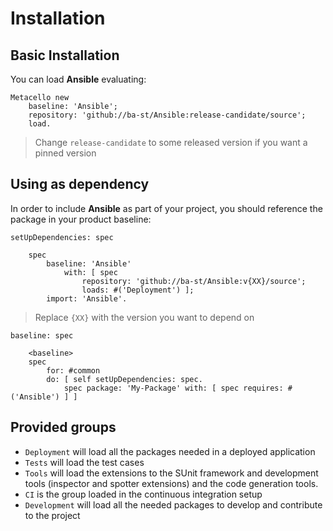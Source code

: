 # Installation

## Basic Installation

You can load **Ansible** evaluating:
```smalltalk
Metacello new
	baseline: 'Ansible';
	repository: 'github://ba-st/Ansible:release-candidate/source';
	load.
```
>  Change `release-candidate` to some released version if you want a pinned version

## Using as dependency

In order to include **Ansible** as part of your project, you should reference the package in your product baseline:

```smalltalk
setUpDependencies: spec

	spec
		baseline: 'Ansible'
			with: [ spec
				repository: 'github://ba-st/Ansible:v{XX}/source';
				loads: #('Deployment') ];
		import: 'Ansible'.
```
> Replace `{XX}` with the version you want to depend on

```smalltalk
baseline: spec

	<baseline>
	spec
		for: #common
		do: [ self setUpDependencies: spec.
			spec package: 'My-Package' with: [ spec requires: #('Ansible') ] ]
```

## Provided groups

- `Deployment` will load all the packages needed in a deployed application
- `Tests` will load the test cases
- `Tools` will load the extensions to the SUnit framework and development tools (inspector and spotter extensions) and the code generation tools.
- `CI` is the group loaded in the continuous integration setup
- `Development` will load all the needed packages to develop and contribute to the project
